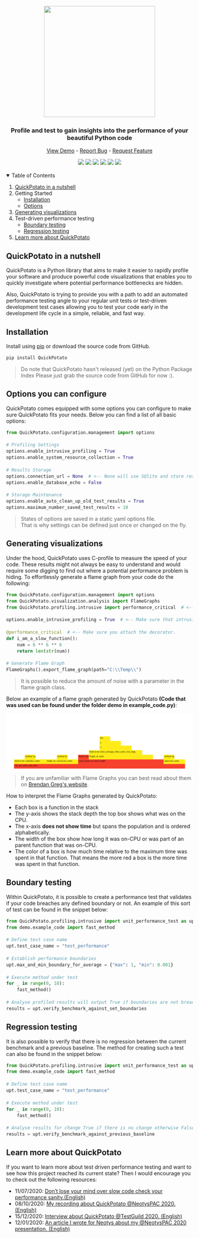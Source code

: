 <!-- LOGO -->
<p align="center">
  <img src="https://github.com/JoeyHendricks/python-unit-level-performance-testing/blob/master/images/banner-with-text.png?raw=true" width="300px" height="300px"/>
</p>

<!-- TAG LINE -->
<h3 align="center">Profile and test to gain insights into the performance of your beautiful Python code</h3>
<p align="center">
    <a href="https://github.com/JoeyHendricks/QuickPotato">View Demo</a> -
    <a href="https://github.com/JoeyHendricks/QuickPotato/issues">Report Bug</a> -
    <a href="https://github.com/JoeyHendricks/QuickPotato/issues">Request Feature</a>
</p>

<!-- BADGES -->
<div align="center">
<a href="https://github.com/JoeyHendricks/QuickPotato/graphs/contributors"><img src="https://img.shields.io/github/contributors/JoeyHendricks/QuickPotato?style=for-the-badge"></a>
<a href="https://github.com/JoeyHendricks/QuickPotato/network/members"><img src="https://img.shields.io/github/forks/JoeyHendricks/QuickPotato?style=for-the-badge"></a>
<a href="https://github.com/JoeyHendricks/QuickPotato/stargazers"><img src="https://img.shields.io/github/stars/JoeyHendricks/QuickPotato?style=for-the-badge"></a>
<a href="https://github.com/JoeyHendricks/QuickPotato/issues"><img src="https://img.shields.io/github/issues/JoeyHendricks/QuickPotato?style=for-the-badge"></a>
<a href="https://github.com/JoeyHendricks/QuickPotato/blob/master/LICENSE.md"><img src="https://img.shields.io/github/license/JoeyHendricks/QuickPotato?style=for-the-badge"></a>
<a href="https://www.linkedin.com/in/joey-hendricks/"><img src="https://img.shields.io/badge/-LinkedIn-black.svg?style=for-the-badge&logo=linkedin&colorB=555"></a>
</div>
<br>

<!-- TABLE OF CONTENTS -->
<details open="open" >
  <summary>Table of Contents</summary>
  <ol>
    <li>
      <a href="#QuickPotato-in-a-nutshell">QuickPotato in a nutshell</a>
    </li>
    <li>
        <a>Getting Started</a>
        <ul>
            <li><a href="#Installation">Installation</a></li>
            <li><a href="#Options-you-can-configure">Options</a></li>
        </ul>
    </li>
    <li><a href="#Generating-visualizations">Generating visualizations</a></li>
    <li>
      <a>Test-driven performance testing</a>
      <ul>
        <li><a href="#Boundary-testing">Boundary testing</a></li>
        <li><a href="#Regression-testing">Regression testing</a></li>
      </ul>
    </li>
    <li><a href="#Learn-more-about-QuickPotato">Learn more about QuickPotato</a></li>
  </ol>
</details>

<!-- CONTENT -->
## QuickPotato in a nutshell

QuickPotato is a Python library that aims to make it easier to rapidly profile your software and produce powerful 
code visualizations that enables you to quickly investigate where potential performance bottlenecks are hidden.

Also, QuickPotato is trying to provide you with a path to add an automated performance testing angle to 
your regular unit tests or test-driven development test cases allowing you to test your code early in the 
development life cycle in a simple, reliable, and fast way.

## Installation

Install using [pip](https://pip.pypa.io/en/stable/) or download the source code from GitHub.
```bash
pip install QuickPotato
```
> Do note that QuickPotato hasn't released (yet) on the Python Package Index
> Please just grab the source code from GitHub for now :).

## Options you can configure

QuickPotato comes equipped with some options you can configure to make sure QuickPotato fits your needs.
Below you can find a list of all basic options:

```python
from QuickPotato.configuration.management import options

# Profiling Settings
options.enable_intrusive_profiling = True 
options.enable_system_resource_collection = True

# Results Storage
options.connection_url = None  # <-- None will use SQlite and store results in Temp directory
options.enable_database_echo = False

# Storage Maintenance 
options.enable_auto_clean_up_old_test_results = True
options.maximum_number_saved_test_results = 10

```
> States of options are saved in a static yaml options file.  
> That is why settings can be defined just once or changed on the fly.

## Generating visualizations

Under the hood, QuickPotato uses C-profile to measure the speed of your code. These results might not always 
be easy to understand and would require some digging to find out where a potential performance problem is hiding.
To effortlessly generate a flame graph from your code do the following:

```python
from QuickPotato.configuration.management import options
from QuickPotato.visualization.analysis import FlameGraphs
from QuickPotato.profiling.intrusive import performance_critical  # <-- Import the decorator

options.enable_intrusive_profiling = True  # <-- Make sure that intrusive profiling is enabled

@performance_critical  # <-- Make sure you attach the decorator.
def i_am_a_slow_function():
    num = 6 ** 6 ** 6
    return len(str(num))

# Generate Flame Graph
FlameGraphs().export_flame_graph(path="C:\\Temp\\")
```
> It is possible to reduce the amount of noise with a parameter in the flame graph class.

Below an example of a flame graph generated by QuickPotato **(Code that was used can be found under 
the folder demo in example_code.py)**:

[![Example of a simple flame graph](/images/fancy_code_flame_graph.svg "flame graph simple")](
https://raw.githubusercontent.com/JoeyHendricks/python-unit-level-performance-testing/95132b0a0ebd61f57deb7ec2197d01e5c0d4829f/images/fancy_code_flame_graph.svg)

> If you are unfamiliar with Flame Graphs you can best read about them on [Brendan Greg's website](http://www.brendangregg.com/flamegraphs.html).

How to interpret the Flame Graphs generated by QuickPotato:

- Each box is a function in the stack
- The y-axis shows the stack depth the top box shows what was on the CPU.
- The x-axis **does not show time** but spans the population and is ordered alphabetically.
- The width of the box show how long it was on-CPU or was part of an parent function that was on-CPU.
- The color of a box is how much time relative to the maximum time was spent in that function. That means the more red a box is the more time was spent in that function.

## Boundary testing

Within QuickPotato, it is possible to create a performance test that validates if your code breaches any 
defined boundary or not. An example of this sort of test can be found in the snippet below: 

```python
from QuickPotato.profiling.intrusive import unit_performance_test as upt
from demo.example_code import fast_method

# Define test case name
upt.test_case_name = "test_performance"

# Establish performance boundaries
upt.max_and_min_boundary_for_average = {"max": 1, "min": 0.001}

# Execute method under test
for _ in range(0, 10):
    fast_method()

# Analyse profiled results will output True if boundaries are not breached otherwise False
results = upt.verify_benchmark_against_set_boundaries
```

## Regression testing

It is also possible to verify that there is no regression between the current benchmark and a previous baseline.
The method for creating such a test can also be found in the snippet below:

```python
from QuickPotato.profiling.intrusive import unit_performance_test as upt
from demo.example_code import fast_method

# Define test case name
upt.test_case_name = "test_performance"

# Execute method under test
for _ in range(0, 10):
    fast_method()

# Analyse results for change True if there is no change otherwise False
results = upt.verify_benchmark_against_previous_baseline
```

## Learn more about QuickPotato

If you want to learn more about test driven performance testing and want to 
see how this project reached its current state? 
Then I would encourage you to check out the following resources:

- 11/07/2020: [Don’t lose your mind over slow code check your performance sanity.(English)](https://www.linkedin.com/pulse/dont-lose-your-mind-over-slow-code-check-performance-sanity-joey/) 
- 08/10/2020: [My recording about QuickPotato @NeotysPAC 2020. (English)](https://www.youtube.com/watch?v=AWlhalEywEw) 
- 15/12/2020: [Interview about QuickPotato @TestGuild 2020. (English)](https://testguild.com/podcast/performance/p56-joey/)
- 12/01/2020: [An article I wrote for Neotys about my @NeotysPAC 2020 presentation. (English)](https://www.neotys.com/blog/neotyspac-performance-testing-unit-level-joey-hendricks/)

